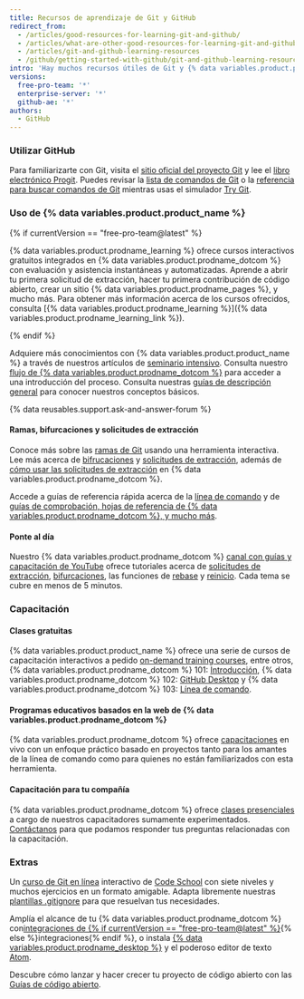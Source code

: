 ```yaml
---
title: Recursos de aprendizaje de Git y GitHub
redirect_from:
  - /articles/good-resources-for-learning-git-and-github/
  - /articles/what-are-other-good-resources-for-learning-git-and-github/
  - /articles/git-and-github-learning-resources
  - /github/getting-started-with-github/git-and-github-learning-resources
intro: 'Hay muchos recursos útiles de Git y {% data variables.product.product_name %} disponibles en la web. La siguientes es una pequeña lista de nuestros favoritos.'
versions:
  free-pro-team: '*'
  enterprise-server: '*'
  github-ae: '*'
authors:
  - GitHub
---
```

### Utilizar GitHub

Para familiarizarte con Git, visita el [sitio oficial del proyecto Git](https://git-scm.com) y lee el [libro electrónico Progit](http://git-scm.com/book). Puedes revisar la [lista de comandos de Git](https://git-scm.com/docs) o la [referencia para buscar comandos de Git](http://gitref.org) mientras usas el simulador [Try Git](https://try.github.com).

### Uso de {% data variables.product.product_name %}

{% if currentVersion == "free-pro-team@latest" %}

{% data variables.product.prodname_learning %} ofrece cursos interactivos gratuitos integrados en {% data variables.product.prodname_dotcom %} con evaluación y asistencia instantáneas y automatizadas. Aprende a abrir tu primera solicitud de extracción, hacer tu primera contribución de código abierto, crear un sitio {% data variables.product.prodname_pages %}, y mucho más. Para obtener más información acerca de los cursos ofrecidos, consulta [{% data variables.product.prodname_learning %}]({% data variables.product.prodname_learning_link %}).

{% endif %}

Adquiere más conocimientos con {% data variables.product.product_name %} a través de nuestros artículos de [seminario intensivo](/categories/bootcamp/). Consulta nuestro [ flujo de {% data variables.product.prodname_dotcom %}](https://guides.github.com/introduction/flow) para acceder a una introducción del proceso. Consulta nuestras [guías de descripción general](https://guides.github.com) para conocer nuestros conceptos básicos.

{% data reusables.support.ask-and-answer-forum %}

#### Ramas, bifurcaciones y solicitudes de extracción

Conoce más sobre las [ramas de Git](http://learngitbranching.js.org/) usando una herramienta interactiva. Lee más acerca de [bifrucaciones](/articles/about-forks) y [solicitudes de extracción](/articles/using-pull-requests), además de [cómo usar las solicitudes de extracción](https://github.com/blog/1124-how-we-use-pull-requests-to-build-github) en {% data variables.product.prodname_dotcom %}.

Accede a guías de referencia rápida acerca de la [línea de comando](https://hub.github.com) y de [guías de comprobación, hojas de referencia de {% data variables.product.prodname_dotcom %}, y mucho más](https://services.github.com/on-demand/resources).

#### Ponte al día

Nuestro {% data variables.product.prodname_dotcom %} [canal con guías y capacitación de YouTube](https://youtube.com/githubguides) ofrece tutoriales acerca de [solicitudes de extracción](https://www.youtube.com/watch?v=d5wpJ5VimSU&list=PLg7s6cbtAD15G8lNyoaYDuKZSKyJrgwB-&index=19), [ bifurcaciones](https://www.youtube.com/watch?v=5oJHRbqEofs), las funciones de [rebase](https://www.youtube.com/watch?v=SxzjZtJwOgo&list=PLg7s6cbtAD15G8lNyoaYDuKZSKyJrgwB-&index=22) y [reinicio](https://www.youtube.com/watch?v=BKPjPMVB81g). Cada tema se cubre en menos de 5 minutos.

### Capacitación

#### Clases gratuitas

{% data variables.product.product_name %} ofrece una serie de cursos de capacitación interactivos a pedido [on-demand training courses](https://services.github.com/on-demand/), entre otros, {% data variables.product.prodname_dotcom %} 101: [Introducción](https://services.github.com/on-demand/intro-to-github/), {% data variables.product.prodname_dotcom %} 102: [GitHub Desktop](https://services.github.com/on-demand/github-desktop) y {% data variables.product.prodname_dotcom %} 103: [Línea de comando](https://services.github.com/on-demand/github-cli).

#### Programas educativos basados en la web de {% data variables.product.prodname_dotcom %}

{% data variables.product.prodname_dotcom %} ofrece [capacitaciones](https://services.github.com/#upcoming-events) en vivo con un enfoque práctico basado en proyectos tanto para los amantes de la línea de comando como para quienes no están familiarizados con esta herramienta.

#### Capacitación para tu compañía

{% data variables.product.prodname_dotcom %} ofrece [clases presenciales](https://services.github.com/#offerings) a cargo de nuestros capacitadores sumamente experimentados. [Contáctanos](https://services.github.com/#contact) para que podamos responder tus preguntas relacionadas con la capacitación.

### Extras

Un [curso de Git en línea](http://www.codeschool.com/courses/git-real) interactivo de [Code School](http://codeschool.com) con siete niveles y muchos ejercicios en un formato amigable. Adapta libremente nuestras [plantillas .gitignore](https://github.com/github/gitignore) para que resuelvan tus necesidades.

Amplía el alcance de tu {% data variables.product.prodname_dotcom %} con[integraciones de {% if currentVersion == "free-pro-team@latest" %}](/articles/about-integrations){% else %}integraciones{% endif %}, o instala [{% data variables.product.prodname_desktop %}](https://desktop.github.com) y el poderoso editor de texto [Atom](https://atom.io).

Descubre cómo lanzar y hacer crecer tu proyecto de código abierto con las [Guías de código abierto](https://opensource.guide/).
